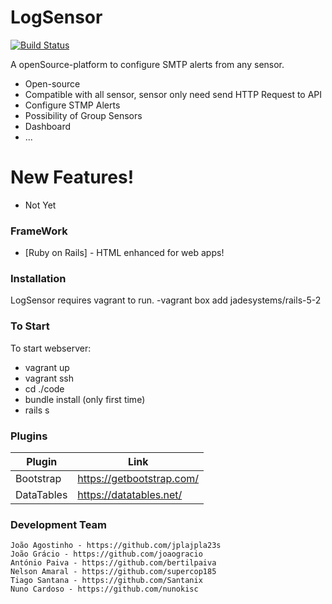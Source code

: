 # LogSensor


[![Build Status](https://travis-ci.org/joemccann/dillinger.svg?branch=master)](https://travis-ci.org/joemccann/dillinger)

A openSource-platform to configure SMTP alerts from any sensor.

  - Open-source
  - Compatible with all sensor, sensor only need send HTTP Request to API
  - Configure STMP Alerts
  - Possibility of Group Sensors
  - Dashboard 
  - ...

# New Features!

  - Not Yet


### FrameWork



* [Ruby on Rails] - HTML enhanced for web apps!

### Installation

LogSensor requires vagrant to run.
    -vagrant box add jadesystems/rails-5-2
### To Start
To start webserver:
  - vagrant up
  - vagrant ssh
  - cd ./code
  - bundle install (only first time)
  - rails s

### Plugins
| Plugin | Link |
| ------ | ------ |
| Bootstrap | https://getbootstrap.com/ |
| DataTables | https://datatables.net/ |



### Development Team

    João Agostinho - https://github.com/jplajpla23s
    João Grácio - https://github.com/joaogracio
    António Paiva - https://github.com/bertilpaiva
    Nelson Amaral - https://github.com/supercop185
    Tiago Santana - https://github.com/Santanix
    Nuno Cardoso - https://github.com/nunokisc
